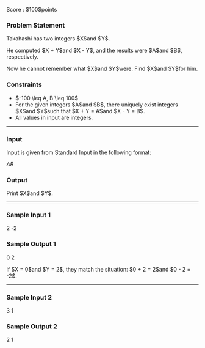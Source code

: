 
<div>

<span>

<span>

<p>
Score : $100$points
</p>

<div>

<section>

### **Problem Statement**

<p>
Takahashi has two integers $X$and $Y$.
</p>

<p>
He computed $X + Y$and $X - Y$, and the results were $A$and $B$, respectively.
</p>

<p>
Now he cannot remember what $X$and $Y$were. Find $X$and $Y$for him.
</p>

</section>

</div>

<div>

<section>

### **Constraints**

<ul>

<li>
$-100 \leq A, B \leq 100$
</li>

<li>
For the given integers $A$and $B$, there uniquely exist integers $X$and $Y$such that $X + Y = A$and $X - Y = B$.
</li>

<li>
All values in input are integers.
</li>

</ul>

</section>

</div>

---

<div>

<div>

<section>

### **Input**

<p>
Input is given from Standard Input in the following format:
</p>

<div>

$A$$B$
</div>

</section>

</div>

<div>

<section>

### **Output**

<p>
Print $X$and $Y$.
</p>

</section>

</div>

</div>

---

<div>

<section>

### **Sample Input 1**

<div>

2 -2

</div>

</section>

</div>

<div>

<section>

### **Sample Output 1**

<div>

0 2

</div>

<p>
If $X = 0$and $Y = 2$, they match the situation: $0 + 2 = 2$and $0 - 2 = -2$.
</p>

</section>

</div>

---

<div>

<section>

### **Sample Input 2**

<div>

3 1

</div>

</section>

</div>

<div>

<section>

### **Sample Output 2**

<div>

2 1

</div>

</section>

</div>

</span>

</span>

</div>
